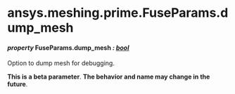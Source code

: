 # ansys.meshing.prime.FuseParams.dump_mesh



#### *property* FuseParams.dump_mesh *: [bool](https://docs.python.org/3.11/library/functions.html#bool)*

Option to dump mesh for debugging.

**This is a beta parameter**. **The behavior and name may change in the future**.

<!-- !! processed by numpydoc !! -->
